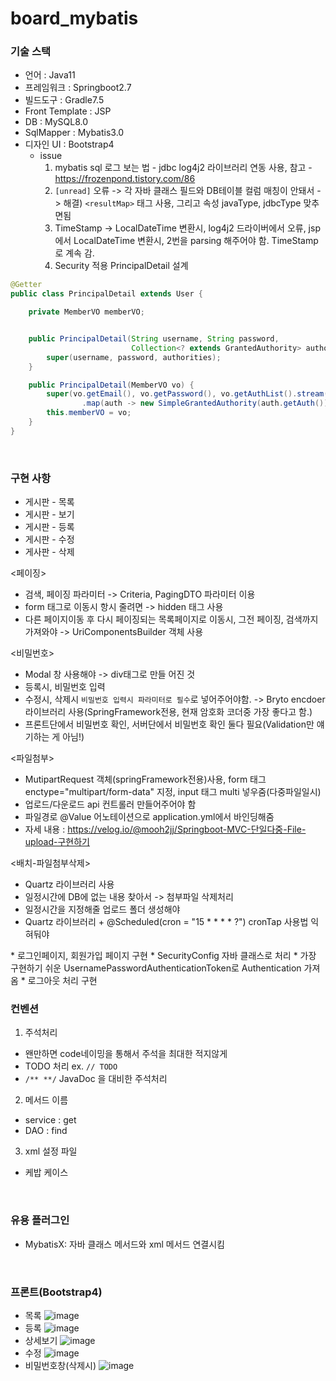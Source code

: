 # board_mybatis

### 기술 스택

* 언어 : Java11
* 프레임워크 : Springboot2.7
* 빌드도구 : Gradle7.5
* Front Template : JSP
* DB : MySQL8.0
* SqlMapper : Mybatis3.0
* 디자인 UI : Bootstrap4
  * issue
    1) mybatis sql 로그 보는 법 - jdbc log4j2 라이브러리 연동 사용, 참고 - https://frozenpond.tistory.com/86
    2) `[unread]` 오류 -> 각 자바 클래스 필드와 DB테이블 컬럼 매칭이 안돼서 -> 해결) `<resultMap>` 태그 사용, 그리고 속성 javaType, jdbcType 맞추면됨
    3) TimeStamp -> LocalDateTime 변환시, log4j2 드라이버에서 오류, jsp에서 LocalDateTime 변환시, 2번을 parsing 해주어야 함. TimeStamp로 계속 감.
    4) Security 적용 PrincipalDetail 설계
    
```java
@Getter
public class PrincipalDetail extends User {

    private MemberVO memberVO;


    public PrincipalDetail(String username, String password,
                           Collection<? extends GrantedAuthority> authorities) {
        super(username, password, authorities);
    }

    public PrincipalDetail(MemberVO vo) {
        super(vo.getEmail(), vo.getPassword(), vo.getAuthList().stream()
                .map(auth -> new SimpleGrantedAuthority(auth.getAuth())).collect(Collectors.toList()));
        this.memberVO = vo;
    }
}
```
    
<br>

### 구현 사항

- 게시판 - 목록 
- 게시판 - 보기
- 게시판 - 등록
- 게시판 - 수정
- 게사판 - 삭제

<페이징>
* 검색, 페이징 파라미터 -> Criteria, PagingDTO 파라미터 이용
* form 태그로 이동시 항시 줄려면 -> hidden 태그 사용
* 다른 페이지이동 후 다시 페이징되는 목록페이지로 이동시, 그전 페이징, 검색까지 가져와야 -> UriComponentsBuilder 객체 사용

<비밀번호>
* Modal 창 사용해야 -> div태그로 만들 어진 것
* 등록시, 비밀번호 입력 
* 수정시, 삭제시 `비밀번호 입력시 파라미터로 필수`로 넣어주어야함. -> Bryto encdoer 라이브러리 사용(SpringFramework전용, 현재 암호화 코더중 가장 좋다고 함.)
* 프론트단에서 비밀번호 확인, 서버단에서 비밀번호 확인 둘다 필요(Validation만 얘기하는 게 아님!)

<파일첨부>
* MutipartRequest 객체(springFramework전용)사용, form 태그 enctype="multipart/form-data" 지정, input 태그 multi 넣우줌(다중파일일시)
* 업로드/다운로드 api 컨트롤러 만들어주어야 함
* 파일경로 @Value 어노테이션으로 application.yml에서 바인딩해줌
* 자세 내용 : https://velog.io/@mooh2jj/Springboot-MVC-단일다중-File-upload-구현하기

<배치-파일첨부삭제>
* Quartz 라이브러리 사용
* 일정시간에 DB에 없는 내용 찾아서 -> 첨부파일 삭제처리
* 일정시간을 지정해줄 업로드 폴더 생성해야
* Quartz 라이브러리 + @Scheduled(cron = "15 * * * * ?") cronTap 사용법 익혀둬야

<Spring Security>
* 로그인페이지, 회원가입 페이지 구현
* SecurityConfig 자바 클래스로 처리
* 가장 구현하기 쉬운 UsernamePasswordAuthenticationToken로 Authentication 가져옴
* 로그아웃 처리 구현

<br>

### 컨벤션

1) 주석처리
- 왠만하면 code네이밍을 통해서 주석을 최대한 적지않게
- TODO 처리 ex. `// TODO`
- `/** **/`  JavaDoc 을 대비한 주석처리 

2) 메서드 이름
- service : get
- DAO : find

3) xml 설정 파일
- 케밥 케이스

<br>

### 유용 플러그인
- MybatisX: 자바 클래스 메서드와 xml 메서드 연결시킴

<br>

### 프론트(Bootstrap4)
* 목록 
![image](https://user-images.githubusercontent.com/62453668/204101245-7bb48f05-32a1-4f62-a471-3ed820e69ec2.png)
* 등록
![image](https://user-images.githubusercontent.com/62453668/202919974-5c7fc39b-7751-497e-902e-9b1bad4dc46e.png)
* 상세보기
![image](https://user-images.githubusercontent.com/62453668/202920192-9e1fc1e3-793e-46cc-8893-12b40f34636a.png)
* 수정
![image](https://user-images.githubusercontent.com/62453668/202920236-33d9eaed-2a9b-4332-ad70-1deae1d27b7d.png)
* 비밀번호창(삭제시)
![image](https://user-images.githubusercontent.com/62453668/202920474-961b3ffd-4820-4e26-83dc-100688927274.png)

